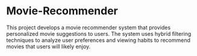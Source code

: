 # Movie-Recommender
This project develops a movie recommender system that provides personalized movie suggestions to users. The system uses hybrid filtering techniques to analyze user preferences and viewing habits to recommend movies that users will likely enjoy.
